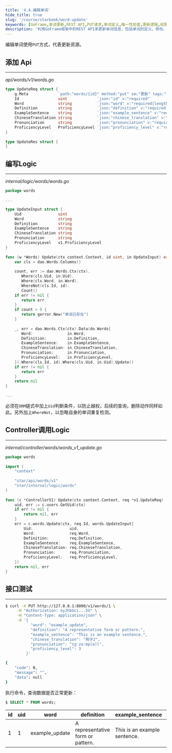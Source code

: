```yaml
---
title: '4.4.编辑单词'
hide_title: true
slug: '/course/starbook/word-update'
keywords: [GoFrame,单词更新,REST API,PUT请求,单词定义,唯一性检查,更新逻辑,权限验证,数据库操作,错误处理]
description: '利用GoFrame框架中的REST API来更新单词信息，包括单词的定义、例句、中文翻译及发音等。强调了在编辑操作中的唯一性检查和权限验证逻辑，并通过代码示例展示了如何使用数据库进行数据更新及错误处理。'
---
```

编辑单词使用`PUT`方式，代表更新资源。
## 添加 Api
---
*api/words/v1/words.go*
```go
type UpdateReq struct {  
    g.Meta             `path:"words/{id}" method:"put" sm:"更新" tags:"单词"`  
    Id                 uint             `json:"id" v:"required"`  
    Word               string           `json:"word" v:"required|length:1,100" dc:"单词"`  
    Definition         string           `json:"definition" v:"required|length:1,300" dc:"单词定义"`  
    ExampleSentence    string           `json:"example_sentence" v:"required|length:1,300" dc:"例句"`  
    ChineseTranslation string           `json:"chinese_translation" v:"required|length:1,300" dc:"中文翻译"`  
    Pronunciation      string           `json:"pronunciation" v:"required|length:1,100" dc:"发音"`  
    ProficiencyLevel   ProficiencyLevel `json:"proficiency_level" v:"required|between:1,5" dc:"熟练度，1最低，5最高"`  
}  
  
type UpdateRes struct {  
}
```

## 编写Logic
---
*internal/logic/words/words.go*
```go
package words  

...

type UpdateInput struct {  
    Uid                uint  
    Word               string  
    Definition         string  
    ExampleSentence    string  
    ChineseTranslation string  
    Pronunciation      string  
    ProficiencyLevel   v1.ProficiencyLevel  
}  
  
func (w *Words) Update(ctx context.Context, id uint, in UpdateInput) error {  
    var cls = dao.Words.Columns()  
  
    count, err := dao.Words.Ctx(ctx).  
       Where(cls.Uid, in.Uid).  
       Where(cls.Word, in.Word).  
       WhereNot(cls.Id, id).  
       Count()  
    if err != nil {  
       return err  
    }  
    if count > 0 {  
       return gerror.New("单词已存在")  
    }  
  
    _, err = dao.Words.Ctx(ctx).Data(do.Words{  
       Word:               in.Word,  
       Definition:         in.Definition,  
       ExampleSentence:    in.ExampleSentence,  
       ChineseTranslation: in.ChineseTranslation,  
       Pronunciation:      in.Pronunciation,  
       ProficiencyLevel:   in.ProficiencyLevel,  
    }).Where(cls.Id, id).Where(cls.Uid, in.Uid).Update()  
    if err != nil {  
       return err  
    }  
    return nil  
}

...
```

必须在`ORM`链式中加上`Uid`判断条件，以防止越权，后续的查询，删除动作同样如此。另外加上`WhereNot`，以忽略自身的单词重复检测。

## Controller调用Logic
---
*internal/controller/words/words_v1_update.go*
```go
package words  
  
import (  
    "context"  
  
    "star/api/words/v1"
    "star/internal/logic/words"
)  
  
func (c *ControllerV1) Update(ctx context.Context, req *v1.UpdateReq) (res *v1.UpdateRes, err error) {
    uid, err := c.users.GetUid(ctx)
	if err != nil {
		return nil, err
	}
    err = c.words.Update(ctx, req.Id, words.UpdateInput{
        Uid:                uid,
        Word:               req.Word,  
        Definition:         req.Definition,  
        ExampleSentence:    req.ExampleSentence,  
        ChineseTranslation: req.ChineseTranslation,  
        Pronunciation:      req.Pronunciation,  
        ProficiencyLevel:   req.ProficiencyLevel,  
    })  
    return nil, err  
}
```

## 接口测试
---
```bash
$ curl -X PUT http://127.0.0.1:8000/v1/words/1 \
     -H "Authorization: eyJhbGci...5U" \
     -H "Content-Type: application/json" \
     -d '{
           "word": "example_update",
           "definition": "A representative form or pattern.",
           "example_sentence": "This is an example sentence.",
           "chinese_translation": "例子2",
           "pronunciation": "ɪɡˈzɑːmp(ə)l",
           "proficiency_level": 3
         }'

{
    "code": 0,
    "message": "",
    "data": null
}
```
执行命令，查询数据是否正常更新：
```sql
$ SELECT * FROM words;
```
  
| id  | uid | word           | definition                        | example_sentence             | chinese_translation | pronunciation | proficiency_level | created_at          | updated_at          |
| --- | --- | -------------- | --------------------------------- | ---------------------------- | ------------------- | ------------- | ----------------- | ------------------- | ------------------- |
| 1   | 1   | example_update | A representative form or pattern. | This is an example sentence. | 例子2                  | ɪɡˈzɑːmp(ə)l  | 3                 | 2024/11/12 15:38:50 | 2024/11/12 15:48:50 |
